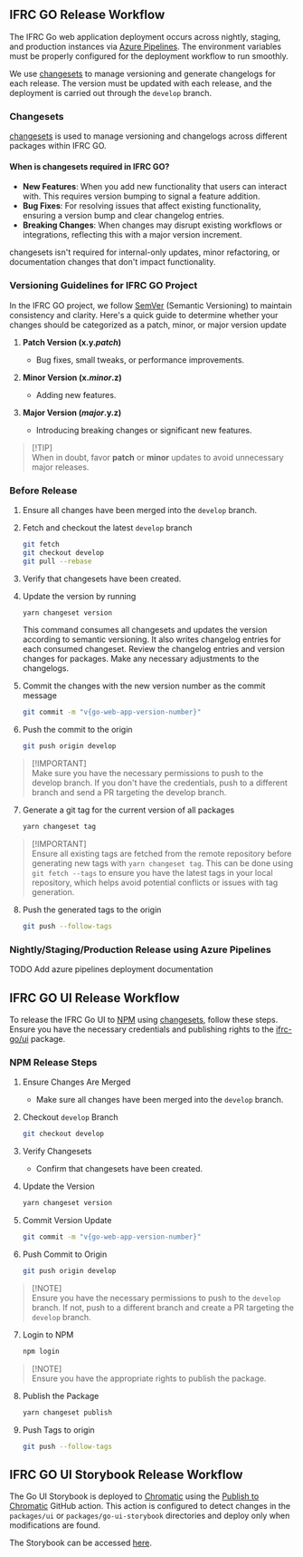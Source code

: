 ## IFRC GO Release Workflow

The IFRC Go web application deployment occurs across nightly, staging, and production instances via [Azure Pipelines](https://azure.microsoft.com/en-us/products/devops/pipelines). The environment variables must be properly configured for the deployment workflow to run smoothly.

We use [changesets](https://github.com/changesets/changesets) to manage versioning and generate changelogs for each release. The version must be updated with each release, and the deployment is carried out through the `develop` branch.

### Changesets
[changesets](https://github.com/changesets/changesets) is used to manage versioning and changelogs across different packages within IFRC GO.

#### When is changesets required in IFRC GO?
- **New Features**: When you add new functionality that users can interact with. This requires version bumping to signal a feature addition.
- **Bug Fixes**: For resolving issues that affect existing functionality, ensuring a version bump and clear changelog entries.
- **Breaking Changes**: When changes may disrupt existing workflows or integrations, reflecting this with a major version increment.

changesets isn't required for internal-only updates, minor refactoring, or documentation changes that don't impact functionality.

### Versioning Guidelines for IFRC GO Project
In the IFRC GO project, we follow [SemVer](https://semver.org/) (Semantic Versioning) to maintain consistency and clarity. Here's a quick guide to determine whether your changes should be categorized as a patch, minor, or major version update

1. **Patch Version (x.y.*patch*)**
    - Bug fixes, small tweaks, or performance improvements.

2. **Minor Version (x.*minor*.z)**
    - Adding new features.

3. **Major Version (*major*.y.z)**
    - Introducing breaking changes or significant new features.

>[!TIP]\
> When in doubt, favor **patch** or **minor** updates to avoid unnecessary major releases.

### Before Release

1. Ensure all changes have been merged into the `develop` branch.
2. Fetch and checkout the latest `develop` branch
   ```bash
   git fetch
   git checkout develop
   git pull --rebase
   ```
3. Verify that changesets have been created.
4. Update the version by running
   ```bash
   yarn changeset version
   ```
   This command consumes all changesets and updates the version according to semantic versioning. It also writes changelog entries for each consumed changeset. Review the changelog entries and version changes for packages. Make any necessary adjustments to the changelogs.

5. Commit the changes with the new version number as the commit message
   ```bash
   git commit -m "v{go-web-app-version-number}"
   ```
6. Push the commit to the origin
   ```bash
   git push origin develop
   ```
> [!IMPORTANT]\
>  Make sure you have the necessary permissions to push to the develop branch. If you don't have the credentials, push to a different branch and send a PR targeting the develop branch.
7. Generate a git tag for the current version of all packages
   ```bash
   yarn changeset tag
   ```
> [!IMPORTANT]\
> Ensure all existing tags are fetched from the remote repository before generating new tags with `yarn changeset tag`. This can be done using `git fetch --tags` to ensure you have the latest tags in your local repository, which helps avoid potential conflicts or issues with tag generation.

8. Push the generated tags to the origin
   ```bash
   git push --follow-tags
   ```

### Nightly/Staging/Production Release using Azure Pipelines
TODO Add azure pipelines deployment documentation

## IFRC GO UI Release Workflow

To release the IFRC Go UI to [NPM](https://www.npmjs.com/) using [changesets](https://github.com/changesets/changesets), follow these steps. Ensure you have the necessary credentials and publishing rights to the [ifrc-go/ui](https://www.npmjs.com/org/ifrc-go) package.

### NPM Release Steps

1. Ensure Changes Are Merged
   - Make sure all changes have been merged into the `develop` branch.

2. Checkout `develop` Branch
   ```bash
   git checkout develop
   ```

3. Verify Changesets
   - Confirm that changesets have been created.

4. Update the Version
   ```bash
   yarn changeset version
   ```
5. Commit Version Update
   ```bash
   git commit -m "v{go-web-app-version-number}"
   ```
6. Push Commit to Origin
   ```bash
   git push origin develop
   ```
> [!NOTE]\
> Ensure you have the necessary permissions to push to the `develop` branch. If not, push to a different branch and create a PR targeting the `develop` branch.
7. Login to NPM
   ```bash
   npm login
   ```
> [!NOTE]\
>Ensure you have the appropriate rights to publish the package.
8. Publish the Package
   ```bash
   yarn changeset publish
   ```
9. Push Tags to origin
   ```bash
   git push --follow-tags
   ```

## IFRC GO UI Storybook Release Workflow

The Go UI Storybook is deployed to [Chromatic](https://www.chromatic.com/) using the [Publish to Chromatic](https://github.com/marketplace/actions/publish-to-chromatic) GitHub action. This action is configured to detect changes in the `packages/ui` or `packages/go-ui-storybook` directories and deploy only when modifications are found.

The Storybook can be accessed [here](https://66557be6b68dacbf0a96db23-jsfajnuhcv.chromatic.com/).
